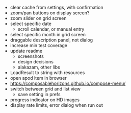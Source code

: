 - clear cache from settings, with confirmation
- zoom/pan buttons on display screen?
- zoom slider on grid screen
- select specific date
  - scroll calendar, or manual entry
- select specific month in grid screen
- draggable description panel, not dialog
- increase min test coverage
- update readme
  - screenshots
  - design decisions
  - alakazam, other libs
- LoadResult to string with resources
- open apod item in browser
- https://composablehorizons.github.io/compose-menu/
- switch between grid and list view
  - save setting in prefs
- progress indicator on HD images
- display rate limits, error dialog when run out
